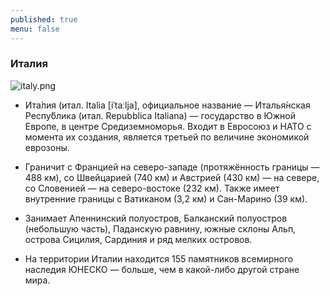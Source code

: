 ```yaml
---
published: true
menu: false
---
```

### Италия
![italy.png]({{site.baseurl}}images/italy.png)

- Ита́лия (итал. Italia [iˈtaːlja], официальное название — Италья́нская Респу́блика (итал. Repubblica Italiana) — государство в Южной Европе, в центре Средиземноморья. Входит в Евросоюз и НАТО с момента их создания, является третьей по величине экономикой еврозоны.

- Граничит с Францией на северо-западе (протяжённость границы — 488 км), со Швейцарией (740 км) и Австрией (430 км) — на севере, со Словенией — на северо-востоке (232 км). Также имеет внутренние границы с Ватиканом (3,2 км) и Сан-Марино (39 км).

- Занимает Апеннинский полуостров, Балканский полуостров (небольшую часть), Паданскую равнину, южные склоны Альп, острова Сицилия, Сардиния и ряд мелких островов.

- На территории Италии находится 155 памятников всемирного наследия ЮНЕСКО — больше, чем в какой-либо другой стране мира.
